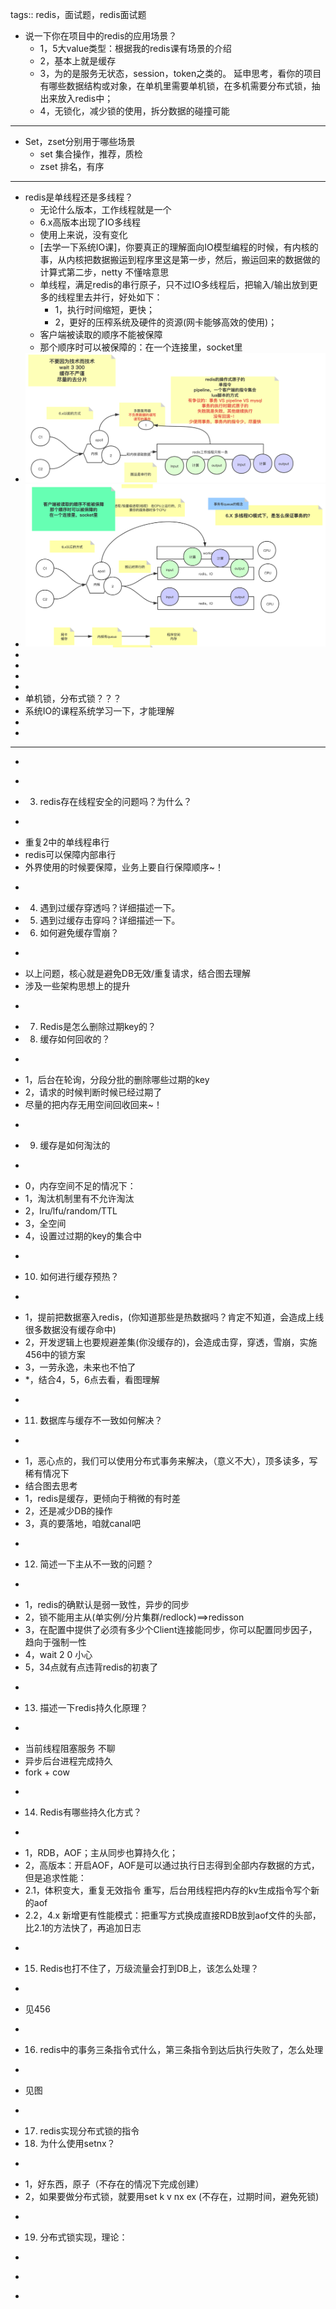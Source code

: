 tags:: redis，面试题，redis面试题

- 说一下你在项目中的redis的应用场景？
	- 1，5大value类型：根据我的redis课有场景的介绍
	- 2，基本上就是缓存
	- 3，为的是服务无状态，session，token之类的。   延申思考，看你的项目有哪些数据结构或对象，在单机里需要单机锁，在多机需要分布式锁，抽出来放入redis中；
	- 4，无锁化，减少锁的使用，拆分数据的碰撞可能
- ------
- Set，zset分别用于哪些场景
	- set 集合操作，推荐，质检
	- zset 排名，有序
- ------
- redis是单线程还是多线程？
	- 无论什么版本，工作线程就是一个
	- 6.x高版本出现了IO多线程
	- 使用上来说，没有变化
	- [去学一下系统IO课]，你要真正的理解面向IO模型编程的时候，有内核的事，从内核把数据搬运到程序里这是第一步，然后，搬运回来的数据做的计算式第二步，netty 不懂啥意思
	- 单线程，满足redis的串行原子，只不过IO多线程后，把输入/输出放到更多的线程里去并行，好处如下：
		- 1，执行时间缩短，更快；
		- 2，更好的压榨系统及硬件的资源(网卡能够高效的使用)；
	- 客户端被读取的顺序不能被保障
	- 那个顺序时可以被保障的：在一个连接里，socket里
- ![image.png](../assets/image_1684653940756_0.png)
- ![image.png](../assets/image_1684655247739_0.png)
-
-
-
-
- 单机锁，分布式锁？？？
- 系统IO的课程系统学习一下，才能理解
-
-
- ------
-
- ```
- 3. redis存在线程安全的问题吗？为什么？
- ```
- 重复2中的单线程串行
- redis可以保障内部串行
- 外界使用的时候要保障，业务上要自行保障顺序~！
- ```
- 4. 遇到过缓存穿透吗？详细描述一下。
- 5. 遇到过缓存击穿吗？详细描述一下。
- 6. 如何避免缓存雪崩？
- ```
- 以上问题，核心就是避免DB无效/重复请求，结合图去理解
- 涉及一些架构思想上的提升
- ```
- 7. Redis是怎么删除过期key的？
- 8. 缓存如何回收的？
- ```
- 1，后台在轮询，分段分批的删除哪些过期的key
- 2，请求的时候判断时候已经过期了
- 尽量的把内存无用空间回收回来~！
- ```
- 9. 缓存是如何淘汰的
- ```
- 0，内存空间不足的情况下：
- 1，淘汰机制里有不允许淘汰
- 2，lru/lfu/random/TTL
- 3，全空间
- 4，设置过过期的key的集合中
- ```
- 10. 如何进行缓存预热？
- ```
- 1，提前把数据塞入redis，(你知道那些是热数据吗？肯定不知道，会造成上线很多数据没有缓存命中)
- 2，开发逻辑上也要规避差集(你没缓存的)，会造成击穿，穿透，雪崩，实施456中的锁方案
- 3，一劳永逸，未来也不怕了
- *，结合4，5，6点去看，看图理解
- ```
- 11. 数据库与缓存不一致如何解决？
- ```
- 1，恶心点的，我们可以使用分布式事务来解决，（意义不大），顶多读多，写稀有情况下
- 结合图去思考
- 1，redis是缓存，更倾向于稍微的有时差
- 2，还是减少DB的操作
- 3，真的要落地，咱就canal吧
- ```
- 12. 简述一下主从不一致的问题？
- ```
- 1，redis的确默认是弱一致性，异步的同步
- 2，锁不能用主从(单实例/分片集群/redlock)==>redisson
- 3，在配置中提供了必须有多少个Client连接能同步，你可以配置同步因子，趋向于强制一性
- 4，wait 2 0  小心
- 5，34点就有点违背redis的初衷了
- ```
- 13. 描述一下redis持久化原理？
- ```
- 当前线程阻塞服务 不聊
- 异步后台进程完成持久
- fork  +  cow
- ```
- 14. Redis有哪些持久化方式？
- ```
- 1，RDB，AOF；主从同步也算持久化；
- 2，高版本：开启AOF，AOF是可以通过执行日志得到全部内存数据的方式，但是追求性能：
- 2.1，体积变大，重复无效指令  重写，后台用线程把内存的kv生成指令写个新的aof
- 2.2，4.x 新增更有性能模式：把重写方式换成直接RDB放到aof文件的头部，比2.1的方法快了，再追加日志
- ```
- 15. Redis也打不住了，万级流量会打到DB上，该怎么处理？
- ```
- 见456
- ```
- 16. redis中的事务三条指令式什么，第三条指令到达后执行失败了，怎么处理
- ```
- 见图
- ```
- 17. redis实现分布式锁的指令
- 18. 为什么使用setnx？
- ```
- 1，好东西，原子（不存在的情况下完成创建）
- 2，如果要做分布式锁，就要用set k v nx ex  (不存在，过期时间，避免死锁)
- ```
- 19. 分布式锁实现，理论：
- ```
-
- ```